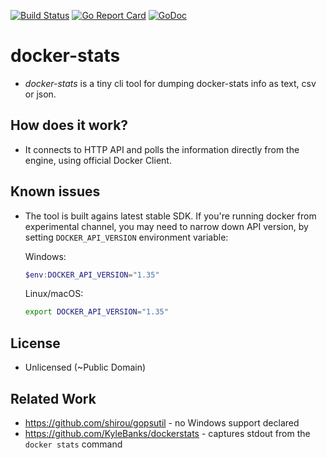 [![Build Status](https://travis-ci.org/unjello/docker-stats-go.svg?branch=master)](https://travis-ci.org/unjello/docker-stats-go)
[![Go Report Card](https://goreportcard.com/badge/github.com/unjello/docker-stats-go)](https://goreportcard.com/report/github.com/unjello/docker-stats-go)
[![GoDoc](https://godoc.org/github.com/unjello/docker-stats-go?status.svg)](https://godoc.org/github.com/unjello/docker-stats-go)

# docker-stats

- _docker-stats_ is a tiny cli tool for dumping docker-stats info as text, csv or json.

## How does it work?

- It connects to HTTP API and polls the information directly from the engine, using official Docker Client.

## Known issues

- The tool is built agains latest stable SDK. If you're running docker from experimental channel, you may need to narrow down API version, by setting `DOCKER_API_VERSION` environment variable:

  Windows:

  ```powershell
  $env:DOCKER_API_VERSION="1.35"
  ```

  Linux/macOS:

  ```bash
  export DOCKER_API_VERSION="1.35"
  ```

## License

- Unlicensed (~Public Domain)

## Related Work

- https://github.com/shirou/gopsutil - no Windows support declared
- https://github.com/KyleBanks/dockerstats - captures stdout from the `docker stats` command